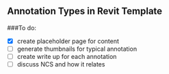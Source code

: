 ## Annotation Types in Revit Template

###To do:

- [x] create placeholder page for content
- [ ] generate thumbnails for typical annotation
- [ ] create write up for each annotation
- [ ] discuss NCS and how it relates
